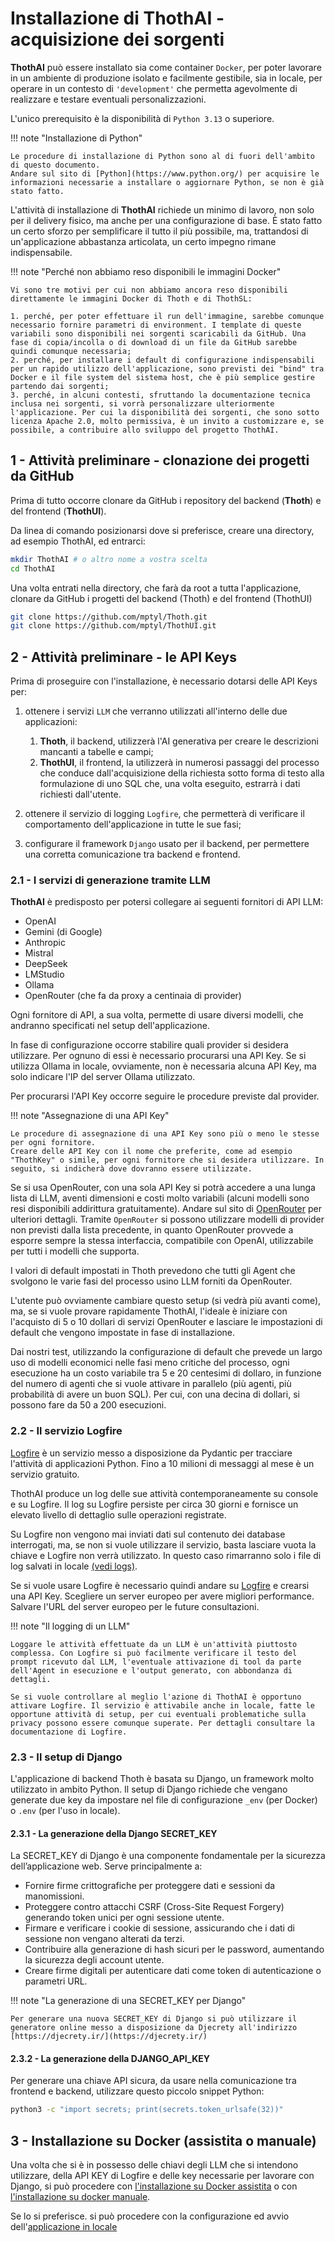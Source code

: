 # Installazione di ThothAI - acquisizione dei sorgenti
**ThothAI** può essere installato sia come container `Docker`, per poter lavorare in un ambiente di produzione isolato e facilmente gestibile, 
sia in locale, per operare in un contesto di `'development'` che permetta agevolmente di realizzare e testare eventuali personalizzazioni.

L'unico prerequisito è la disponibilità di `Python 3.13` o superiore.

!!! note "Installazione di Python"

    Le procedure di installazione di Python sono al di fuori dell'ambito di questo documento.
    Andare sul sito di [Python](https://www.python.org/) per acquisire le informazioni necessarie a installare o aggiornare Python, se non è già stato fatto.

L'attività di installazione di **ThothAI** richiede un minimo di lavoro, non solo per il delivery fisico, ma anche per una configurazione di base. È stato fatto un certo sforzo
per semplificare il tutto il più possibile, ma, trattandosi di un'applicazione abbastanza articolata, un certo impegno rimane indispensabile.

!!! note "Perché non abbiamo reso disponibili le immagini Docker"

    Vi sono tre motivi per cui non abbiamo ancora reso disponibili direttamente le immagini Docker di Thoth e di ThothSL:

    1. perché, per poter effettuare il run dell'immagine, sarebbe comunque necessario fornire parametri di environment. I template di queste variabili sono disponibili nei sorgenti scaricabili da GitHub. Una fase di copia/incolla o di download di un file da GitHub sarebbe quindi comunque necessaria; 
    2. perché, per installare i default di configurazione indispensabili per un rapido utilizzo dell'applicazione, sono previsti dei "bind" tra Docker e il file system del sistema host, che è più semplice gestire partendo dai sorgenti;
    3. perché, in alcuni contesti, sfruttando la documentazione tecnica inclusa nei sorgenti, si vorrà personalizzare ulteriormente l'applicazione. Per cui la disponibilità dei sorgenti, che sono sotto licenza Apache 2.0, molto permissiva, è un invito a customizzare e, se possibile, a contribuire allo sviluppo del progetto ThothAI.

## 1 - Attività preliminare - clonazione dei progetti da GitHub
Prima di tutto occorre clonare da GitHub i repository del backend (**Thoth**) e del frontend (**ThothUI**). 

Da linea di comando posizionarsi dove si preferisce, creare una directory, ad esempio ThothAI, ed entrarci:
   ```bash
   mkdir ThothAI # o altro nome a vostra scelta
   cd ThothAI
   ```

Una volta entrati nella directory, che farà da root a tutta l'applicazione, clonare da GitHub i progetti del backend (Thoth) e del frontend (ThothUI)

   ```bash
   git clone https://github.com/mptyl/Thoth.git 
   git clone https://github.com/mptyl/ThothUI.git 
   ```

## 2 - Attività preliminare - le API Keys
Prima di proseguire con l'installazione, è necessario dotarsi delle API Keys per:

1. ottenere i servizi `LLM` che verranno utilizzati all'interno delle due applicazioni:

    1. **Thoth**, il backend, utilizzerà l'AI generativa per creare le descrizioni mancanti a tabelle e campi; 
    2. **ThothUI**, il frontend, la utilizzerà in numerosi passaggi del processo che conduce dall'acquisizione della richiesta sotto forma di testo alla formulazione di uno SQL che, una volta eseguito, estrarrà i dati richiesti dall'utente.

2. ottenere il servizio di logging `Logfire`, che permetterà di verificare il comportamento dell'applicazione in tutte le sue fasi;
3. configurare il framework `Django` usato per il backend, per permettere una corretta comunicazione tra backend e frontend.

### 2.1 - I servizi di generazione tramite LLM
**ThothAI** è predisposto per potersi collegare ai seguenti fornitori di API LLM:

* OpenAI 
* Gemini (di Google)
* Anthropic 
* Mistral
* DeepSeek
* LMStudio
* Ollama
* OpenRouter (che fa da proxy a centinaia di provider)

Ogni fornitore di API, a sua volta, permette di usare diversi modelli, che andranno specificati nel setup dell'applicazione.

In fase di configurazione occorre stabilire quali provider si desidera utilizzare. Per ognuno di essi è necessario procurarsi una API Key.
Se si utilizza Ollama in locale, ovviamente, non è necessaria alcuna API Key, ma solo indicare l'IP del server Ollama utilizzato. 

Per procurarsi l'API Key occorre seguire le procedure previste dal provider.

!!! note "Assegnazione di una API Key"

    Le procedure di assegnazione di una API Key sono più o meno le stesse per ogni fornitore. 
    Creare delle API Key con il nome che preferite, come ad esempio "ThothKey" o simile, per ogni fornitore che si desidera utilizzare. In seguito, si indicherà dove dovranno essere utilizzate.

Se si usa OpenRouter, con una sola API Key si potrà accedere a una lunga lista di LLM, aventi dimensioni e costi molto variabili (alcuni modelli sono resi disponibili addirittura gratuitamente). Andare sul sito di [OpenRouter](https://openrouter.ai/) per ulteriori dettagli. Tramite `OpenRouter` si possono utilizzare modelli di provider non previsti dalla lista precedente, in quanto OpenRouter provvede a esporre sempre la stessa interfaccia, compatibile con OpenAI, utilizzabile per tutti i modelli che supporta.  

I valori di default impostati in Thoth prevedono che tutti gli Agent che svolgono le varie fasi del processo usino LLM forniti da OpenRouter. 

L'utente può ovviamente cambiare questo setup (si vedrà più avanti come), ma, se si vuole provare rapidamente ThothAI, l'ideale è iniziare con l'acquisto di 5 o 10 dollari di servizi OpenRouter e lasciare le impostazioni di default che vengono impostate in fase di installazione. 

Dai nostri test, utilizzando la configurazione di default che prevede un largo uso di modelli economici nelle fasi meno critiche del processo, ogni esecuzione ha un costo variabile tra 5 e 20 centesimi di dollaro, in funzione del numero di agenti che si vuole attivare in parallelo (più agenti, più probabilità di avere un buon SQL).
Per cui, con una decina di dollari, si possono fare da 50 a 200 esecuzioni.

### 2.2 - Il servizio Logfire
[Logfire](https://pydantic.dev/logfire) è un servizio messo a disposizione da Pydantic per tracciare l'attività di applicazioni Python. Fino a 10 milioni di messaggi al mese è un servizio gratuito.  

ThothAI produce un log delle sue attività contemporaneamente su console e su Logfire. Il log su Logfire persiste per circa 30 giorni e fornisce un elevato livello di dettaglio sulle operazioni registrate.

Su Logfire non vengono mai inviati dati sul contenuto dei database interrogati, ma, se non si vuole utilizzare il servizio, basta lasciare vuota la chiave e Logfire non verrà utilizzato. In questo caso rimarranno solo i file di log salvati in locale [(vedi logs)](../3-user_manual/3.4-logging/3.4.2-log_management.md).

Se si vuole usare Logfire è necessario quindi andare su [Logfire](https://pydantic.dev/logfire) e crearsi una API Key. Scegliere un server europeo per avere migliori performance. Salvare l'URL del server europeo per le future consultazioni. 

!!! note "Il logging di un LLM"

    Loggare le attività effettuate da un LLM è un'attività piuttosto complessa. Con Logfire si può facilmente verificare il testo del prompt ricevuto dal LLM, l'eventuale attivazione di tool da parte dell'Agent in esecuzione e l'output generato, con abbondanza di dettagli.
    
    Se si vuole controllare al meglio l'azione di ThothAI è opportuno attivare Logfire. Il servizio è attivabile anche in locale, fatte le opportune attività di setup, per cui eventuali problematiche sulla privacy possono essere comunque superate. Per dettagli consultare la documentazione di Logfire. 

### 2.3 - Il setup di Django

L'applicazione di backend Thoth è basata su Django, un framework molto utilizzato in ambito Python. Il setup di Django richiede che vengano generate due key da impostare nel file di configurazione `_env` (per Docker) o `.env` (per l'uso in locale).

#### 2.3.1 - La generazione della Django SECRET_KEY
La SECRET_KEY di Django è una componente fondamentale per la sicurezza dell’applicazione web. Serve principalmente a:

* Fornire firme crittografiche per proteggere dati e sessioni da manomissioni.
* Proteggere contro attacchi CSRF (Cross-Site Request Forgery) generando token unici per ogni sessione utente.
* Firmare e verificare i cookie di sessione, assicurando che i dati di sessione non vengano alterati da terzi.
* Contribuire alla generazione di hash sicuri per le password, aumentando la sicurezza degli account utente.
* Creare firme digitali per autenticare dati come token di autenticazione o parametri URL.

!!! note "La generazione di una SECRET_KEY per Django"

    Per generare una nuova SECRET_KEY di Django si può utilizzare il generatore online messo a disposizione da Djecrety all'indirizzo [https://djecrety.ir/](https://djecrety.ir/)



#### 2.3.2 - La generazione della DJANGO_API_KEY
Per generare una chiave API sicura, da usare nella comunicazione tra frontend e backend, utilizzare questo piccolo snippet Python:
```bash
python3 -c "import secrets; print(secrets.token_urlsafe(32))"
```

## 3 - Installazione su Docker (assistita o manuale)
Una volta che si è in possesso delle chiavi degli LLM che si intendono utilizzare, della API KEY di Logfire e delle key necessarie per lavorare con Django, si può procedere con [l'installazione su Docker assistita](../1-install/1.2-docker_assisted.md) o con [l'installazione su docker manuale](../1-install/1.3-docker_manual.md).

Se lo si preferisce. si può procedere con la configurazione ed avvio dell'[applicazione in locale](../1-install/1.4-local.md) 
